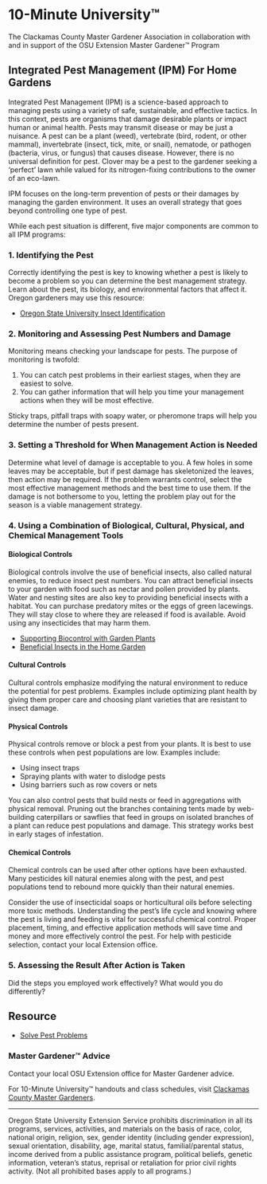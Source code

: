 # 10-Minute University™  
The Clackamas County Master Gardener Association in collaboration with and in support of the OSU Extension Master Gardener™ Program  

## Integrated Pest Management (IPM) For Home Gardens  

Integrated Pest Management (IPM) is a science-based approach to managing pests using a variety of safe, sustainable, and effective tactics. In this context, pests are organisms that damage desirable plants or impact human or animal health. Pests may transmit disease or may be just a nuisance. A pest can be a plant (weed), vertebrate (bird, rodent, or other mammal), invertebrate (insect, tick, mite, or snail), nematode, or pathogen (bacteria, virus, or fungus) that causes disease. However, there is no universal definition for pest. Clover may be a pest to the gardener seeking a ‘perfect’ lawn while valued for its nitrogen-fixing contributions to the owner of an eco-lawn.  

IPM focuses on the long-term prevention of pests or their damages by managing the garden environment. It uses an overall strategy that goes beyond controlling one type of pest.  

While each pest situation is different, five major components are common to all IPM programs:  

### 1. Identifying the Pest  
Correctly identifying the pest is key to knowing whether a pest is likely to become a problem so you can determine the best management strategy. Learn about the pest, its biology, and environmental factors that affect it. Oregon gardeners may use this resource:  

- [Oregon State University Insect Identification](https://extension.oregonstate.edu/pests-weeds-diseases/insects/insect-identification)  

### 2. Monitoring and Assessing Pest Numbers and Damage  
Monitoring means checking your landscape for pests. The purpose of monitoring is twofold:  

1. You can catch pest problems in their earliest stages, when they are easiest to solve.  
2. You can gather information that will help you time your management actions when they will be most effective.  

Sticky traps, pitfall traps with soapy water, or pheromone traps will help you determine the number of pests present.  

### 3. Setting a Threshold for When Management Action is Needed  
Determine what level of damage is acceptable to you. A few holes in some leaves may be acceptable, but if pest damage has skeletonized the leaves, then action may be required. If the problem warrants control, select the most effective management methods and the best time to use them. If the damage is not bothersome to you, letting the problem play out for the season is a viable management strategy.  

### 4. Using a Combination of Biological, Cultural, Physical, and Chemical Management Tools  

#### Biological Controls  
Biological controls involve the use of beneficial insects, also called natural enemies, to reduce insect pest numbers. You can attract beneficial insects to your garden with food such as nectar and pollen provided by plants. Water and nesting sites are also key to providing beneficial insects with a habitat. You can purchase predatory mites or the eggs of green lacewings. They will stay close to where they are released if food is available. Avoid using any insecticides that may harm them.  

- [Supporting Biocontrol with Garden Plants](https://gardenecology.oregonstate.edu/sites/agscid7/files/gardenecology/gel_brief_2_biocontrol.pdf)  
- [Beneficial Insects in the Home Garden](https://cmastergardeners.files.wordpress.com/2022/02/beneficial-insects.pdf)  

#### Cultural Controls  
Cultural controls emphasize modifying the natural environment to reduce the potential for pest problems. Examples include optimizing plant health by giving them proper care and choosing plant varieties that are resistant to insect damage.  

#### Physical Controls  
Physical controls remove or block a pest from your plants. It is best to use these controls when pest populations are low. Examples include:  

- Using insect traps  
- Spraying plants with water to dislodge pests  
- Using barriers such as row covers or nets  

You can also control pests that build nests or feed in aggregations with physical removal. Pruning out the branches containing tents made by web-building caterpillars or sawflies that feed in groups on isolated branches of a plant can reduce pest populations and damage. This strategy works best in early stages of infestation.  

#### Chemical Controls  
Chemical controls can be used after other options have been exhausted. Many pesticides kill natural enemies along with the pest, and pest populations tend to rebound more quickly than their natural enemies.  

Consider the use of insecticidal soaps or horticultural oils before selecting more toxic methods. Understanding the pest’s life cycle and knowing where the pest is living and feeding is vital for successful chemical control. Proper placement, timing, and effective application methods will save time and money and more effectively control the pest. For help with pesticide selection, contact your local Extension office.  

### 5. Assessing the Result After Action is Taken  
Did the steps you employed work effectively? What would you do differently?  

## Resource  

- [Solve Pest Problems](https://solvepestproblems.oregonstate.edu/)  

### Master Gardener™ Advice  
Contact your local OSU Extension office for Master Gardener advice.  

For 10-Minute University™ handouts and class schedules, visit [Clackamas County Master Gardeners](https://cmastergardeners.org).  

---

Oregon State University Extension Service prohibits discrimination in all its programs, services, activities, and materials on the basis of race, color, national origin, religion, sex, gender identity (including gender expression), sexual orientation, disability, age, marital status, familial/parental status, income derived from a public assistance program, political beliefs, genetic information, veteran’s status, reprisal or retaliation for prior civil rights activity. (Not all prohibited bases apply to all programs.)